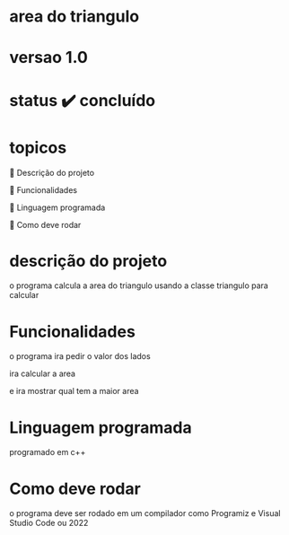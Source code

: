 # area do triangulo
# versao 1.0
# status ✔️ concluído
# topicos

🔹 Descrição do projeto

🔹 Funcionalidades

🔹 Linguagem programada

🔹 Como deve rodar

# descrição do projeto

o programa calcula a area do triangulo usando a classe triangulo para calcular

# Funcionalidades

o programa ira pedir o valor dos lados

ira calcular a area

e ira mostrar qual tem a maior area

# Linguagem programada

programado em c++

# Como deve rodar

o programa deve ser rodado em um compilador como Programiz e Visual Studio Code ou 2022

